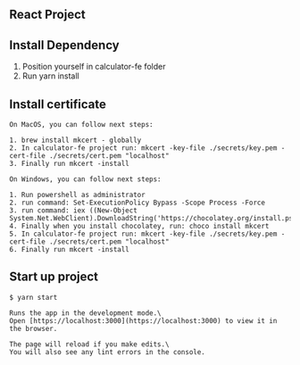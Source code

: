 ## React Project

## Install Dependency

1. Position yourself in calculator-fe folder
2. Run yarn install

## Install certificate

```
On MacOS, you can follow next steps:

1. brew install mkcert - globally
2. In calculator-fe project run: mkcert -key-file ./secrets/key.pem -cert-file ./secrets/cert.pem "localhost"
3. Finally run mkcert -install
```

```
On Windows, you can follow next steps:

1. Run powershell as administrator
2. run command: Set-ExecutionPolicy Bypass -Scope Process -Force
3. run command: iex ((New-Object System.Net.WebClient).DownloadString('https://chocolatey.org/install.ps1'))
4. Finally when you install chocolatey, run: choco install mkcert
5. In calculator-fe project run: mkcert -key-file ./secrets/key.pem -cert-file ./secrets/cert.pem "localhost"
6. Finally run mkcert -install
```

## Start up project

```
$ yarn start

Runs the app in the development mode.\
Open [https://localhost:3000](https://localhost:3000) to view it in the browser.

The page will reload if you make edits.\
You will also see any lint errors in the console.
```

